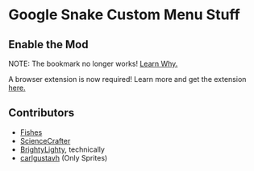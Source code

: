 # Google Snake Custom Menu Stuff

## Enable the Mod
NOTE: The bookmark no longer works! [Learn Why.](https://github.com/DarkSnakeGang/GoogleSnakeModLoader/blob/main/docs/why_not_bookmarks.md)

A browser extension is now required!
Learn more and get the extension [here.](https://github.com/DarkSnakeGang/GoogleSnakeModLoader)

## Contributors
* [Fishes](https://github.com/fizhes)
* [ScienceCrafter](https://github.com/ScienceCrafter)
* [BrightyLighty](https://github.com/BrightyLighty), technically 
* [carlgustavh](https://github.com/carlgustavh) (Only Sprites)
